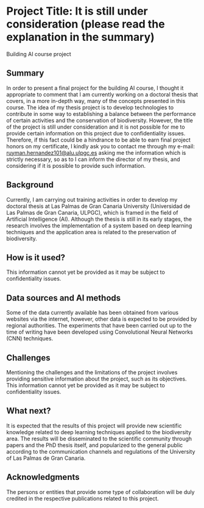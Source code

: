 # Project Title: It is still under consideration (please read the explanation in the summary)

Building AI course project

## Summary

In order to present a final project for the building AI course, I thought it appropriate to comment that I am currently working on a doctoral thesis that covers, in a more in-depth way, many of the concepts presented in this course. The idea of my thesis project is to develop technologies to contribute in some way to establishing a balance between the performance of certain activities and the conservation of biodiversity. However, the title of the project is still under consideration and it is not possible for me to provide certain information on this project due to confidentiality issues. Therefore, if this fact could be a hindrance to be able to earn final project honors on my certificate, I kindly ask you to contact me through my e-mail: ruyman.hernandez101@alu.ulpgc.es asking me the information which is strictly necessary, so as to I can inform the director of my thesis, and considering if it is possible to provide such information.

## Background

Currently, I am carrying out training activities in order to develop my doctoral thesis at Las Palmas de Gran Canaria University (Universidad de Las Palmas de Gran Canaria, ULPGC), which is framed in the field of Artificial Intelligence (AI). Although the thesis is still in its early stages, the research involves the implementation of a system based on deep learning techniques and the application area is related to the preservation of biodiversity.

## How is it used?

This information cannot yet be provided as it may be subject to confidentiality issues.

## Data sources and AI methods

Some of the data currently available has been obtained from various websites via the internet, however, other data is expected to be provided by regional authorities. The experiments that have been carried out up to the time of writing have been developed using Convolutional Neural Networks (CNN) techniques.

## Challenges

Mentioning the challenges and the limitations of the project involves providing sensitive information about the project, such as its objectives. This information cannot yet be provided as it may be subject to confidentiality issues.

## What next?

It is expected that the results of this project will provide new scientific knowledge related to deep learning techniques applied to the biodiversity area. The results will be disseminated to the scientific community through papers and the PhD thesis itself, and popularized to the general public according to the communication channels and regulations of the University of Las Palmas de Gran Canaria.

## Acknowledgments

The persons or entities that provide some type of collaboration will be duly credited in the respective publications related to this project.
